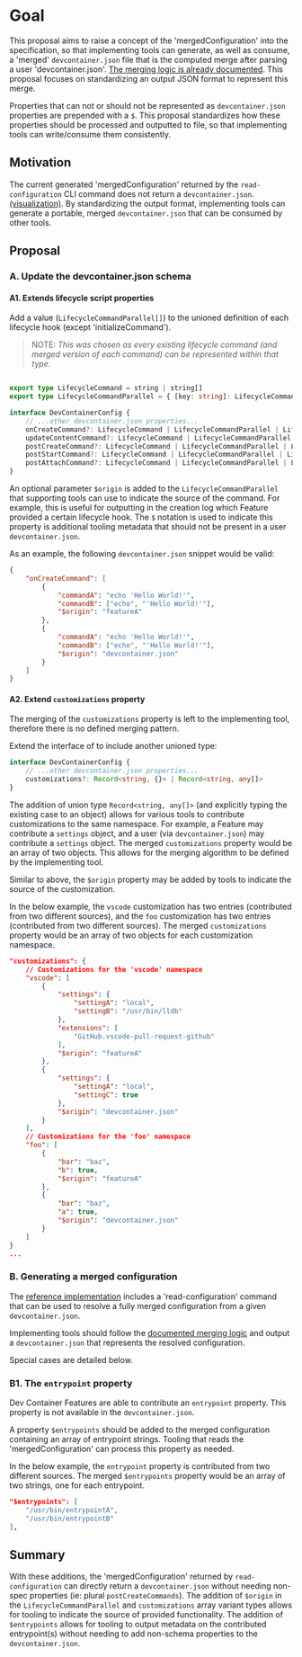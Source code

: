 # Goal

This proposal aims to raise a concept of the 'mergedConfiguration' into the specification, so that implementing tools can generate, as well as consume, a 'merged' `devcontainer.json` file that is the computed merge after parsing a user 'devcontainer.json'.  [The merging logic is already documented](https://containers.dev/implementors/spec/#merge-logic). This proposal focuses on standardizing an output JSON format to represent this merge.

Properties that can not or should not be represented as `devcontainer.json` properties are prepended with a `$`.  This proposal standardizes how these properties should be processed and outputted to file, so that implementing tools can write/consume them consistently.

## Motivation

The current generated 'mergedConfiguration' returned by the `read-configuration` CLI command does not return a `devcontainer.json`. [(visualization)](https://github.com/devcontainers/cli/pull/390#issuecomment-1430190326).  By standardizing the output format, implementing tools can generate a portable, merged `devcontainer.json` that can be consumed by other tools.

## Proposal

### A. Update the devcontainer.json schema

#### A1. Extends lifecycle script properties

Add a value (`LifecycleCommandParallel[]`) to the unioned definition of each lifecycle hook (except 'initializeCommand').

> NOTE: _This was chosen as every existing lifecycle command (and merged version of each command) can be represented within that type._

```typescript

export type LifecycleCommand = string | string[]
export type LifecycleCommandParallel = { [key: string]: LifecycleCommand; $origin?: string };

interface DevContainerConfig {
    // ...other devcontainer.json properties...
	onCreateCommand?: LifecycleCommand | LifecycleCommandParallel | LifecycleCommandParallel[]
	updateContentCommand?: LifecycleCommand | LifecycleCommandParallel | LifecycleCommandParallel[]
	postCreateCommand?: LifecycleCommand | LifecycleCommandParallel | LifecycleCommandParallel[]
	postStartCommand?: LifecycleCommand | LifecycleCommandParallel | LifecycleCommandParallel[]
	postAttachCommand?: LifecycleCommand | LifecycleCommandParallel | LifecycleCommandParallel[]
}
```

An optional parameter `$origin` is added to the `LifecycleCommandParallel` that supporting tools can use to indicate the source of the command.  For example, this is useful for outputting in the creation log which Feature provided a certain lifecycle hook.  The `$` notation is used to indicate this property is additional tooling metadata that should not be present in a user `devcontainer.json`.

As an example, the following `devcontainer.json` snippet would be valid:

```json
{
	"onCreateCommand": [
		{
			"commandA": "echo 'Hello World!'",
			"commandB": ["echo", "'Hello World!'"],
			"$origin": "featureA"
		},
		{
			"commandA": "echo 'Hello World!'",
			"commandB": ["echo", "'Hello World!'"],
			"$origin": "devcontainer.json"
		}
	]
}
```

#### A2. Extend `customizations` property

The merging of the `customizations` property is left to the implementing tool, therefore there is no defined merging pattern. 

Extend the interface of to include another unioned type:

```typescript
interface DevContainerConfig {
	// ...other devcontainer.json properties...
	customizations?: Record<string, {}> | Record<string, any[]>
}
```

The addition of union type `Record<string, any[]>` (and explicitly typing the existing case to an object) allows for various tools to contribute customizations to the same namespace.  For example, a Feature may contribute a `settings` object, and a user (via `devcontainer.json`) may contribute a `settings` object.  The merged `customizations` property would be an array of two objects.  This allows for the merging algorithm to be defined by the implementing tool.

Similar to above, the `$origin` property may be added by tools to indicate the source of the customization.

In the below example, the `vscode` customization has two entries (contributed from two different sources), and the `foo` customization has two entries (contributed from two different sources).  The merged `customizations` property would be an array of two objects for each customization namespace.

```json
"customizations": {
	// Customizations for the 'vscode' namespace
	"vscode": [
		{
			"settings": {
				"settingA": "local",
				"settingB": "/usr/bin/lldb"
			},
			"extensions": [
				"GitHub.vscode-pull-request-github"
			],
			"$origin": "featureA"
		},
		{
			"settings": {
				"settingA": "local",
				"settingC": true
			},
			"$origin": "devcontainer.json"
		}
	],
	// Customizations for the 'foo' namespace
	"foo": [
		{
			"bar": "baz",
			"b": true,
			"$origin": "featureA"
		},
		{
			"bar": "baz",
			"a": true,
			"$origin": "devcontainer.json"
		}
	]
}
...
```

### B. Generating a merged configuration

The [reference implementation](https://github.com/devcontainers/cli) includes a 'read-configuration' command that can be used to resolve a fully merged configuration from a given `devcontainer.json`.

Implementing tools should follow the [documented merging logic](https://containers.dev/implementors/spec/#merge-logic) and output a `devcontainer.json` that represents the resolved configuration.

Special cases are detailed below.

### B1. The `entrypoint` property

Dev Container Features are able to contribute an `entrypoint` property. This property is not available in the `devcontainer.json`.

A property `$entrypoints` should be added to the merged configuration containing an array of entrypoint strings.  Tooling that reads the 'mergedConfiguration' can process this property as needed.

In the below example, the `entrypoint` property is contributed from two different sources.  The merged `$entrypoints` property would be an array of two strings, one for each entrypoint.

```json
"$entrypoints": [
	"/usr/bin/entrypointA",
	"/usr/bin/entrypointB"
],
```

## Summary

With these additions, the 'mergedConfiguration' returned by `read-configuration` can directly return a `devcontainer.json` without needing non-spec properties (ie: plural `postCreateCommands`).  The addition of `$origin` in the `LifecycleCommandParallel` and `customizations` array variant types allows for tooling to indicate the source of provided functionality.  The addition of `$entrypoints` allows for tooling to output metadata on the contributed entrypoint(s) without needing to add non-schema properties to the `devcontainer.json`.

